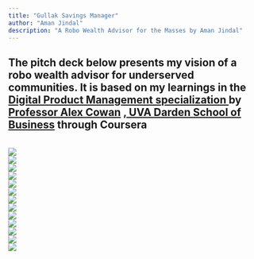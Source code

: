 ```yaml
---
title: "Gullak Savings Manager"
author: "Aman Jindal"
description: "A Robo Wealth Advisor for the Masses by Aman Jindal"
---
```


## The pitch deck below presents my vision of a robo wealth advisor for underserved communities. It is based on my learnings in the <a href='https://www.coursera.org/specializations/uva-darden-digital-product-management' target="_blank"> Digital Product Management specialization </a> by <a href='https://www.alexandercowan.com/' target="_blank"> Professor Alex Cowan</a> <a href='https://www.darden.virginia.edu/' target="_blank">, UVA Darden School of Business</a> through Coursera

<br>
<img src='.//Gullak_Savings_Manager/Slide1.JPG'/>

<br>
<img src='.//Gullak_Savings_Manager/Slide2.JPG'/>

<br>
<img src='.//Gullak_Savings_Manager/Slide3.JPG'/>

<br>
<img src='.//Gullak_Savings_Manager/Slide4.JPG'/>

<br>
<img src='.//Gullak_Savings_Manager/Slide5.JPG'/>

<br>
<img src='.//Gullak_Savings_Manager/Slide6.JPG'/>

<br>
<img src='.//Gullak_Savings_Manager/Slide7.JPG'/>

<br>
<img src='.//Gullak_Savings_Manager/Slide8.JPG'/>

<br>
<img src='.//Gullak_Savings_Manager/Slide9.JPG'/>

<br>
<img src='.//Gullak_Savings_Manager/Slide10.JPG'/>

<br>
<img src='.//Gullak_Savings_Manager/Slide11.JPG'/>

<br>
<img src='.//Gullak_Savings_Manager/Slide12.JPG'/>

<br>
<img src='.//Gullak_Savings_Manager/Slide13.JPG'/>
